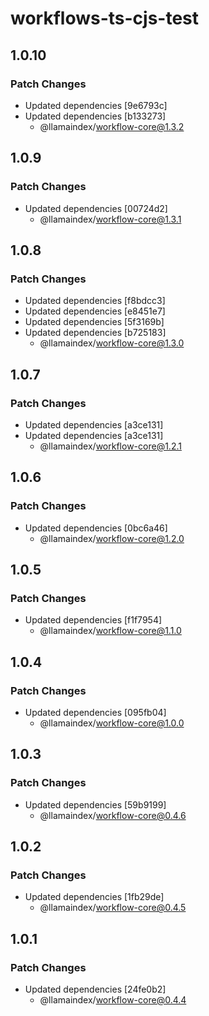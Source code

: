 # workflows-ts-cjs-test

## 1.0.10

### Patch Changes

- Updated dependencies [9e6793c]
- Updated dependencies [b133273]
  - @llamaindex/workflow-core@1.3.2

## 1.0.9

### Patch Changes

- Updated dependencies [00724d2]
  - @llamaindex/workflow-core@1.3.1

## 1.0.8

### Patch Changes

- Updated dependencies [f8bdcc3]
- Updated dependencies [e8451e7]
- Updated dependencies [5f3169b]
- Updated dependencies [b725183]
  - @llamaindex/workflow-core@1.3.0

## 1.0.7

### Patch Changes

- Updated dependencies [a3ce131]
- Updated dependencies [a3ce131]
  - @llamaindex/workflow-core@1.2.1

## 1.0.6

### Patch Changes

- Updated dependencies [0bc6a46]
  - @llamaindex/workflow-core@1.2.0

## 1.0.5

### Patch Changes

- Updated dependencies [f1f7954]
  - @llamaindex/workflow-core@1.1.0

## 1.0.4

### Patch Changes

- Updated dependencies [095fb04]
  - @llamaindex/workflow-core@1.0.0

## 1.0.3

### Patch Changes

- Updated dependencies [59b9199]
  - @llamaindex/workflow-core@0.4.6

## 1.0.2

### Patch Changes

- Updated dependencies [1fb29de]
  - @llamaindex/workflow-core@0.4.5

## 1.0.1

### Patch Changes

- Updated dependencies [24fe0b2]
  - @llamaindex/workflow-core@0.4.4
